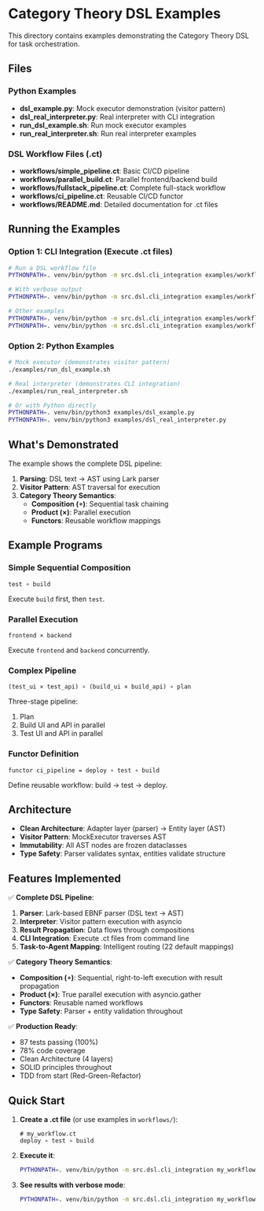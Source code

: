 # Category Theory DSL Examples

This directory contains examples demonstrating the Category Theory DSL for task orchestration.

## Files

### Python Examples
- **dsl_example.py**: Mock executor demonstration (visitor pattern)
- **dsl_real_interpreter.py**: Real interpreter with CLI integration
- **run_dsl_example.sh**: Run mock executor examples
- **run_real_interpreter.sh**: Run real interpreter examples

### DSL Workflow Files (.ct)
- **workflows/simple_pipeline.ct**: Basic CI/CD pipeline
- **workflows/parallel_build.ct**: Parallel frontend/backend build
- **workflows/fullstack_pipeline.ct**: Complete full-stack workflow
- **workflows/ci_pipeline.ct**: Reusable CI/CD functor
- **workflows/README.md**: Detailed documentation for .ct files

## Running the Examples

### Option 1: CLI Integration (Execute .ct files)
```bash
# Run a DSL workflow file
PYTHONPATH=. venv/bin/python -m src.dsl.cli_integration examples/workflows/simple_pipeline.ct

# With verbose output
PYTHONPATH=. venv/bin/python -m src.dsl.cli_integration examples/workflows/fullstack_pipeline.ct --verbose

# Other examples
PYTHONPATH=. venv/bin/python -m src.dsl.cli_integration examples/workflows/parallel_build.ct
PYTHONPATH=. venv/bin/python -m src.dsl.cli_integration examples/workflows/ci_pipeline.ct
```

### Option 2: Python Examples
```bash
# Mock executor (demonstrates visitor pattern)
./examples/run_dsl_example.sh

# Real interpreter (demonstrates CLI integration)
./examples/run_real_interpreter.sh

# Or with Python directly
PYTHONPATH=. venv/bin/python3 examples/dsl_example.py
PYTHONPATH=. venv/bin/python3 examples/dsl_real_interpreter.py
```

## What's Demonstrated

The example shows the complete DSL pipeline:

1. **Parsing**: DSL text → AST using Lark parser
2. **Visitor Pattern**: AST traversal for execution
3. **Category Theory Semantics**:
   - **Composition (∘)**: Sequential task chaining
   - **Product (×)**: Parallel execution
   - **Functors**: Reusable workflow mappings

## Example Programs

### Simple Sequential Composition
```
test ∘ build
```
Execute `build` first, then `test`.

### Parallel Execution
```
frontend × backend
```
Execute `frontend` and `backend` concurrently.

### Complex Pipeline
```
(test_ui × test_api) ∘ (build_ui × build_api) ∘ plan
```
Three-stage pipeline:
1. Plan
2. Build UI and API in parallel
3. Test UI and API in parallel

### Functor Definition
```
functor ci_pipeline = deploy ∘ test ∘ build
```
Define reusable workflow: build → test → deploy.

## Architecture

- **Clean Architecture**: Adapter layer (parser) → Entity layer (AST)
- **Visitor Pattern**: MockExecutor traverses AST
- **Immutability**: All AST nodes are frozen dataclasses
- **Type Safety**: Parser validates syntax, entities validate structure

## Features Implemented

✅ **Complete DSL Pipeline**:
1. **Parser**: Lark-based EBNF parser (DSL text → AST)
2. **Interpreter**: Visitor pattern execution with asyncio
3. **Result Propagation**: Data flows through compositions
4. **CLI Integration**: Execute .ct files from command line
5. **Task-to-Agent Mapping**: Intelligent routing (22 default mappings)

✅ **Category Theory Semantics**:
- **Composition (∘)**: Sequential, right-to-left execution with result propagation
- **Product (×)**: True parallel execution with asyncio.gather
- **Functors**: Reusable named workflows
- **Type Safety**: Parser + entity validation throughout

✅ **Production Ready**:
- 87 tests passing (100%)
- 78% code coverage
- Clean Architecture (4 layers)
- SOLID principles throughout
- TDD from start (Red-Green-Refactor)

## Quick Start

1. **Create a .ct file** (or use examples in `workflows/`):
   ```
   # my_workflow.ct
   deploy ∘ test ∘ build
   ```

2. **Execute it**:
   ```bash
   PYTHONPATH=. venv/bin/python -m src.dsl.cli_integration my_workflow.ct
   ```

3. **See results with verbose mode**:
   ```bash
   PYTHONPATH=. venv/bin/python -m src.dsl.cli_integration my_workflow.ct --verbose
   ```

